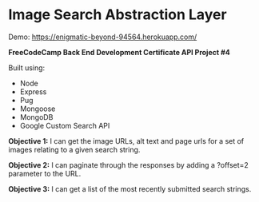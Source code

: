 # Image Search Abstraction Layer

Demo: https://enigmatic-beyond-94564.herokuapp.com/

**FreeCodeCamp Back End Development Certificate
API Project #4**

Built using:
  * Node
  * Express
  * Pug
  * Mongoose
  * MongoDB
  * Google Custom Search API
  
**Objective 1:**  I can get the image URLs, alt text and page urls for a set of images relating to a given search string.

**Objective 2:** I can paginate through the responses by adding a ?offset=2 parameter to the URL.

**Objective 3:** I can get a list of the most recently submitted search strings.
